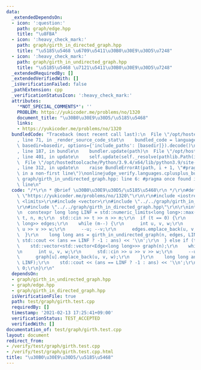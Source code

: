 ```yaml
---
data:
  _extendedDependsOn:
  - icon: ':question:'
    path: graph/edge.hpp
    title: "\u8FBA"
  - icon: ':heavy_check_mark:'
    path: graph/girth_in_directed_graph.hpp
    title: "\u5185\u5468 \u6709\u5411\u30B0\u30E9\u30D5\u7248"
  - icon: ':heavy_check_mark:'
    path: graph/girth_in_undirected_graph.hpp
    title: "\u5185\u5468 \u7121\u5411\u30B0\u30E9\u30D5\u7248"
  _extendedRequiredBy: []
  _extendedVerifiedWith: []
  _isVerificationFailed: false
  _pathExtension: cpp
  _verificationStatusIcon: ':heavy_check_mark:'
  attributes:
    '*NOT_SPECIAL_COMMENTS*': ''
    PROBLEM: https://yukicoder.me/problems/no/1320
    document_title: "\u30B0\u30E9\u30D5/\u5185\u5468"
    links:
    - https://yukicoder.me/problems/no/1320
  bundledCode: "Traceback (most recent call last):\n  File \"/opt/hostedtoolcache/Python/3.9.4/x64/lib/python3.9/site-packages/onlinejudge_verify/documentation/build.py\"\
    , line 71, in _render_source_code_stat\n    bundled_code = language.bundle(stat.path,\
    \ basedir=basedir, options={'include_paths': [basedir]}).decode()\n  File \"/opt/hostedtoolcache/Python/3.9.4/x64/lib/python3.9/site-packages/onlinejudge_verify/languages/cplusplus.py\"\
    , line 187, in bundle\n    bundler.update(path)\n  File \"/opt/hostedtoolcache/Python/3.9.4/x64/lib/python3.9/site-packages/onlinejudge_verify/languages/cplusplus_bundle.py\"\
    , line 401, in update\n    self.update(self._resolve(pathlib.Path(included), included_from=path))\n\
    \  File \"/opt/hostedtoolcache/Python/3.9.4/x64/lib/python3.9/site-packages/onlinejudge_verify/languages/cplusplus_bundle.py\"\
    , line 312, in update\n    raise BundleErrorAt(path, i + 1, \"#pragma once found\
    \ in a non-first line\")\nonlinejudge_verify.languages.cplusplus_bundle.BundleErrorAt:\
    \ graph/girth_in_undirected_graph.hpp: line 6: #pragma once found in a non-first\
    \ line\n"
  code: "/*\r\n * @brief \u30B0\u30E9\u30D5/\u5185\u5468\r\n */\r\n#define PROBLEM\
    \ \"https://yukicoder.me/problems/no/1320\"\r\n\r\n#include <iostream>\r\n#include\
    \ <limits>\r\n#include <vector>\r\n#include \"../../graph/girth_in_undirected_graph.hpp\"\
    \r\n#include \"../../graph/girth_in_directed_graph.hpp\"\r\n\r\nint main() {\r\
    \n  constexpr long long LINF = std::numeric_limits<long long>::max();\r\n  int\
    \ t, n, m;\r\n  std::cin >> t >> n >> m;\r\n  if (t == 0) {\r\n    std::vector<Edge<long\
    \ long>> edges;\r\n    while (m--) {\r\n      int u, v, w;\r\n      std::cin >>\
    \ u >> v >> w;\r\n      --u; --v;\r\n      edges.emplace_back(u, v, w);\r\n  \
    \  }\r\n    long long ans = girth_in_undirected_graph(n, edges, LINF);\r\n   \
    \ std::cout << (ans == LINF ? -1 : ans) << '\\n';\r\n  } else if (t == 1) {\r\n\
    \    std::vector<std::vector<Edge<long long>>> graph(n);\r\n    while (m--) {\r\
    \n      int u, v, w;\r\n      std::cin >> u >> v >> w;\r\n      --u; --v;\r\n\
    \      graph[u].emplace_back(u, v, w);\r\n    }\r\n    long long ans = girth_in_directed_graph(graph,\
    \ LINF);\r\n    std::cout << (ans == LINF ? -1 : ans) << '\\n';\r\n  }\r\n  return\
    \ 0;\r\n}\r\n"
  dependsOn:
  - graph/girth_in_undirected_graph.hpp
  - graph/edge.hpp
  - graph/girth_in_directed_graph.hpp
  isVerificationFile: true
  path: test/graph/girth.test.cpp
  requiredBy: []
  timestamp: '2021-02-13 17:25:41+09:00'
  verificationStatus: TEST_ACCEPTED
  verifiedWith: []
documentation_of: test/graph/girth.test.cpp
layout: document
redirect_from:
- /verify/test/graph/girth.test.cpp
- /verify/test/graph/girth.test.cpp.html
title: "\u30B0\u30E9\u30D5/\u5185\u5468"
---
```

